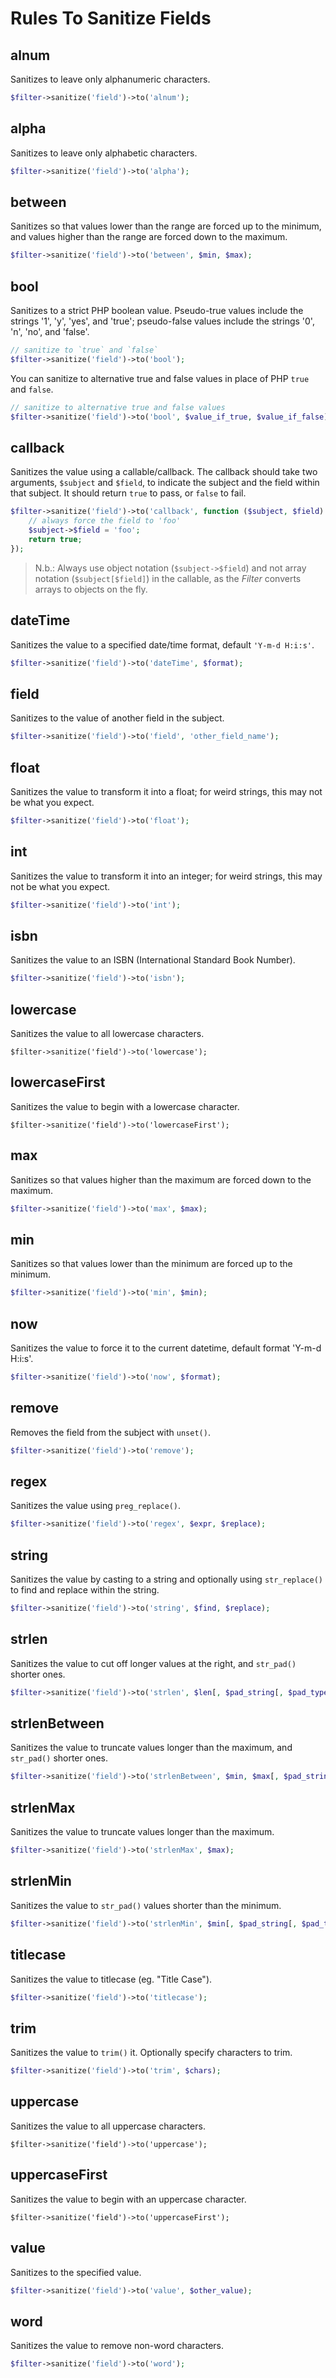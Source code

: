 # Rules To Sanitize Fields

## alnum

Sanitizes to leave only alphanumeric characters.

```php
$filter->sanitize('field')->to('alnum');
```

## alpha

Sanitizes to leave only alphabetic characters.

```php
$filter->sanitize('field')->to('alpha');
```

## between

Sanitizes so that values lower than the range are forced up to the minimum, and values higher than the range are forced down to the maximum.

```php
$filter->sanitize('field')->to('between', $min, $max);
```

## bool

Sanitizes to a strict PHP boolean value. Pseudo-true values include the strings '1', 'y', 'yes', and 'true'; pseudo-false values include the strings '0', 'n', 'no', and 'false'.

```php
// sanitize to `true` and `false`
$filter->sanitize('field')->to('bool');
```

You can sanitize to alternative true and false values in place of PHP `true` and `false`.

```php
// sanitize to alternative true and false values
$filter->sanitize('field')->to('bool', $value_if_true, $value_if_false);
```

## callback

Sanitizes the value using a callable/callback. The callback should take two arguments, `$subject` and `$field`, to indicate the subject and the field within that subject. It should return `true` to pass, or `false` to fail.

```php
$filter->sanitize('field')->to('callback', function ($subject, $field) {
    // always force the field to 'foo'
    $subject->$field = 'foo';
    return true;
});
```

> N.b.: Always use object notation (`$subject->$field`) and not array notation (`$subject[$field]`) in the callable, as the _Filter_ converts arrays to objects on the fly.

## dateTime

Sanitizes the value to a specified date/time format, default `'Y-m-d H:i:s'`.

```php
$filter->sanitize('field')->to('dateTime', $format);
```

## field

Sanitizes to the value of another field in the subject.

```php
$filter->sanitize('field')->to('field', 'other_field_name');
```

## float

Sanitizes the value to transform it into a float; for weird strings, this may not be what you expect.

```php
$filter->sanitize('field')->to('float');
```

## int

Sanitizes the value to transform it into an integer; for weird strings, this may not be what you expect.

```php
$filter->sanitize('field')->to('int');
```

## isbn

Sanitizes the value to an ISBN (International Standard Book Number).

```php
$filter->sanitize('field')->to('isbn');
```

## lowercase

Sanitizes the value to all lowercase characters.

```
$filter->sanitize('field')->to('lowercase');
```

## lowercaseFirst

Sanitizes the value to begin with a lowercase character.

```
$filter->sanitize('field')->to('lowercaseFirst');
```

## max

Sanitizes so that values higher than the maximum are forced down to the maximum.

```php
$filter->sanitize('field')->to('max', $max);
```

## min

Sanitizes so that values lower than the minimum are forced up to the minimum.

```php
$filter->sanitize('field')->to('min', $min);
```

## now

Sanitizes the value to force it to the current datetime, default format 'Y-m-d H:i:s'.

```php
$filter->sanitize('field')->to('now', $format);
```

## remove

Removes the field from the subject with `unset()`.

```php
$filter->sanitize('field')->to('remove');
```

## regex

Sanitizes the value using `preg_replace()`.

```php
$filter->sanitize('field')->to('regex', $expr, $replace);
```

## string

Sanitizes the value by casting to a string and optionally using `str_replace()` to find and replace within the string.

```php
$filter->sanitize('field')->to('string', $find, $replace);
```

## strlen

Sanitizes the value to cut off longer values at the right, and `str_pad()` shorter ones.

```php
$filter->sanitize('field')->to('strlen', $len[, $pad_string[, $pad_type]]);
```

## strlenBetween

Sanitizes the value to truncate values longer than the maximum, and `str_pad()`
shorter ones.

```php
$filter->sanitize('field')->to('strlenBetween', $min, $max[, $pad_string[, $pad_type]]);
```

## strlenMax

Sanitizes the value to truncate values longer than the maximum.

```php
$filter->sanitize('field')->to('strlenMax', $max);
```

## strlenMin

Sanitizes the value to `str_pad()` values shorter than the minimum.

```php
$filter->sanitize('field')->to('strlenMin', $min[, $pad_string[, $pad_type]]);
```

## titlecase

Sanitizes the value to titlecase (eg. "Title Case").

```php
$filter->sanitize('field')->to('titlecase');
```

## trim

Sanitizes the value to `trim()` it. Optionally specify characters to trim.

```php
$filter->sanitize('field')->to('trim', $chars);
```

## uppercase

Sanitizes the value to all uppercase characters.

```
$filter->sanitize('field')->to('uppercase');
```

## uppercaseFirst

Sanitizes the value to begin with an uppercase character.

```
$filter->sanitize('field')->to('uppercaseFirst');
```

## value

Sanitizes to the specified value.

```php
$filter->sanitize('field')->to('value', $other_value);
```

## word

Sanitizes the value to remove non-word characters.

```php
$filter->sanitize('field')->to('word');
```
